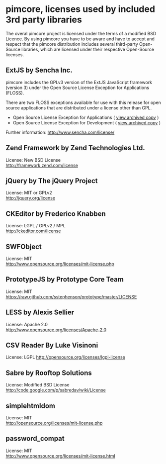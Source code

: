 # pimcore, licenses used by included 3rd party libraries

The overal pimcore project is licensed under the terms of a modified BSD Licence. By using pimcore you have to be aware and have to accept and respect that the pimcore distribution includes several third-party Open-Source libraries, which are licensed under their respective Open-Source licenses.


## ExtJS by Sencha Inc.
pimcore includes the GPLv3 version of the ExtJS JavaScript framework (version 3) under the Open Source License Exception for Applications (FLOSS).

There are two FLOSS exceptions available for use with this release for
open source applications that are distributed under a license other than GPL. 

* Open Source License Exception for Applications ( [view archived copy](https://www.pimcore.org/download/license/extjs-floss-exception-applications.png) )
* Open Source License Exception for Development ( [view archived copy](https://www.pimcore.org/download/license/extjs-floss-exception-development.png) )

Further information:
http://www.sencha.com/license/

## Zend Framework by Zend Technologies Ltd.
License: New BSD License  
http://framework.zend.com/license

## jQuery by The jQuery Project
License: MIT or GPLv2  
http://jquery.org/license

## CKEditor by Frederico Knabben
License: LGPL / GPLv2 / MPL  
http://ckeditor.com/license

## SWFObject
License: MIT  
http://www.opensource.org/licenses/mit-license.php

## PrototypeJS by Prototype Core Team
License: MIT  
https://raw.github.com/sstephenson/prototype/master/LICENSE

## LESS by Alexis Sellier
License: Apache 2.0  
http://www.opensource.org/licenses/Apache-2.0

## CSV Reader By Luke Visinoni
License: LGPL
http://opensource.org/licenses/lgpl-license

## Sabre by Rooftop Solutions
License: Modified BSD License
http://code.google.com/p/sabredav/wiki/License

## simplehtmldom
License: MIT  
http://opensource.org/licenses/mit-license.php
 
## password_compat
License: MIT  
http://www.opensource.org/licenses/mit-license.html
